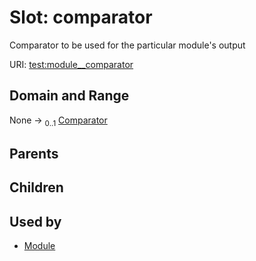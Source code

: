 
# Slot: comparator


Comparator to be used for the particular module's output

URI: [test:module__comparator](https://linkml.org/testing/module__comparator)


## Domain and Range

None &#8594;  <sub>0..1</sub> [Comparator](Comparator.md)

## Parents


## Children


## Used by

 * [Module](Module.md)
